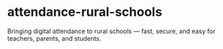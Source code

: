 # attendance-rural-schools
Bringing digital attendance to rural schools — fast, secure, and easy for teachers, parents, and students.
